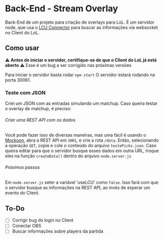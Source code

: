 # Back-End - Stream Overlay

Back-End de um projeto para criação de overlays para LoL. 
É um servidor node, que usa o [LCU Connector](https://github.com/sousa-andre/ws4lcu-connector) para buscar as informações via websocket no Client do LoL.

## Como usar

⚠️ **Antes de iniciar o servidor, certifique-se de que o Client do LoL já está aberto** ⚠️
Esse é um bug a ser corrigido nas próximas versões

Para iniciar o servidor basta rodar
` npm start `
O servidor estará rodando na porta 30061.

### Teste com JSON

Criei um JSON com as entradas simulando um matchup. Caso queira testar o overlay de matchup, é preciso:
###### Criar uma REST API com os dados
Você pode fazer isso de diversas maneiras, mas uma fácil é usando o [Mockoon](https://mockoon.com/), abra a REST API em `3001`, e crie a rota `/data`. Então, selecionando a operação `GET`, copie e cole o conteúdo do arquivo `testePicks.json`. Caso queira editar para que o servidor busque esses dados em outra URL, troque eles na função `createData()` dentro do arquivo `node.server.js`
###### Próximos passos
Em `node.server.js` seter a variável 'useLCU' como `false`. Isso fará com que o servidor busque as informações na REST API, ao invés de esperar um evento do Client.


## To-Do
- [ ] Corrigir bug do login no Client
- [ ] Conectar OBS
- [ ] Buscar informações sobre players da partida